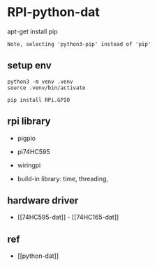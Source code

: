 
# RPI-python-dat

apt-get install pip 

    Note, selecting 'python3-pip' instead of 'pip'



## setup env

    python3 -m venv .venv
    source .venv/bin/activate

    pip install RPi.GPIO


## rpi library 

- pigpio
- pi74HC595
- wiringpi 

- build-in library: time, threading, 


## hardware driver 

- [[74HC595-dat]] - [[74HC165-dat]]


## ref 

- [[python-dat]]